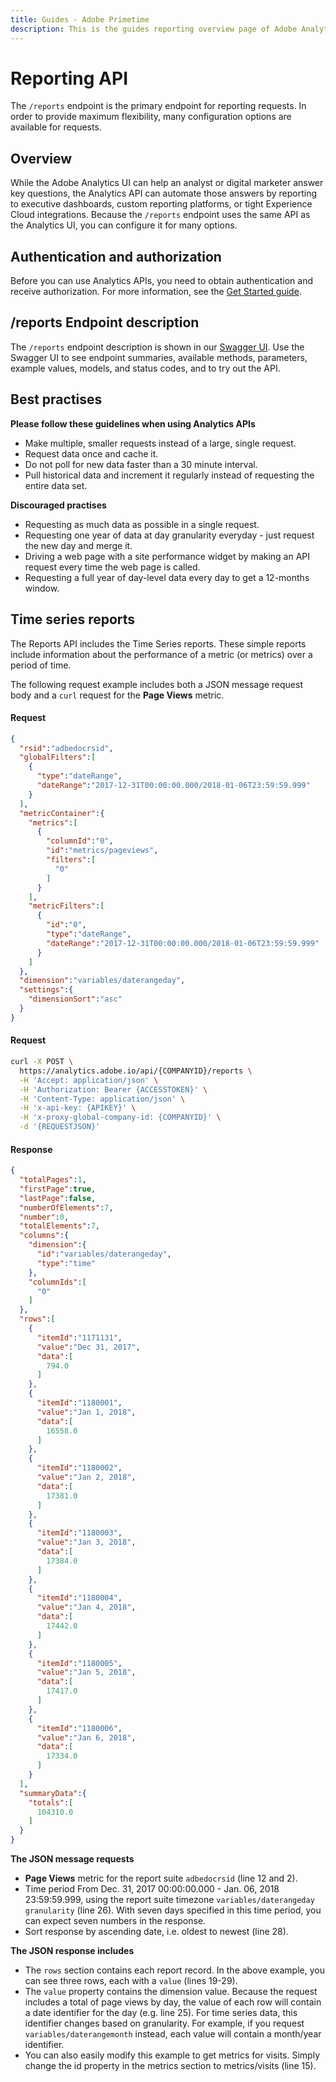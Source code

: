 ```yaml
---
title: Guides - Adobe Primetime
description: This is the guides reporting overview page of Adobe Analytics 
---
```


# Reporting API

The `/reports` endpoint is the primary endpoint for reporting requests. In order to provide maximum flexibility,
many configuration options are available for requests.

## Overview

While the Adobe Analytics UI can help an analyst or digital marketer answer key questions, the Analytics API can
automate those answers by reporting to executive dashboards, custom reporting platforms, or tight Experience Cloud integrations.
Because the `/reports` endpoint uses the same API as the Analytics UI, you can configure it for many options.

## Authentication and authorization

Before you can use Analytics APIs, you need to obtain authentication and receive authorization. For more information,
see the [Get Started guide](..).

## /reports Endpoint description

The `/reports` endpoint description is shown in our [Swagger UI](../../api). Use the Swagger UI to see endpoint summaries,
available methods, parameters, example values, models, and status codes, and to try out the API.

## Best practises

**Please follow these guidelines when using Analytics APIs**

* Make multiple, smaller requests instead of a large, single request.
* Request data once and cache it.
* Do not poll for new data faster than a 30 minute interval.
* Pull historical data and increment it regularly instead of requesting the entire data set.

**Discouraged practises**

* Requesting as much data as possible in a single request.
* Requesting one year of data at day granularity everyday - just request the new day and merge it.
* Driving a web page with a site performance widget by making an API request every time the web page is called.
* Requesting a full year of day-level data every day to get a 12-months window.

## Time series reports

The Reports API includes the Time Series reports. These simple reports include information about the performance of a metric
(or metrics) over a period of time.

The following request example includes both a JSON message request body and a `curl` request for the **Page Views** metric.

<CodeBlock slots="heading, code" repeat="3" languages="JSON, CURL, JSON" />

#### Request

```json
{
  "rsid":"adbedocrsid",
  "globalFilters":[
    {
      "type":"dateRange",
      "dateRange":"2017-12-31T00:00:00.000/2018-01-06T23:59:59.999"
    }
  ],
  "metricContainer":{
    "metrics":[
      {
        "columnId":"0",
        "id":"metrics/pageviews",
        "filters":[
          "0"
        ]
      }
    ],
    "metricFilters":[
      {
        "id":"0",
        "type":"dateRange",
        "dateRange":"2017-12-31T00:00:00.000/2018-01-06T23:59:59.999"
      }
    ]
  },
  "dimension":"variables/daterangeday",
  "settings":{
    "dimensionSort":"asc"
  }
}
```

#### Request

```bash
curl -X POST \
  https://analytics.adobe.io/api/{COMPANYID}/reports \
  -H 'Accept: application/json' \
  -H 'Authorization: Bearer {ACCESSTOKEN}' \
  -H 'Content-Type: application/json' \
  -H 'x-api-key: {APIKEY}' \
  -H 'x-proxy-global-company-id: {COMPANYID}' \
  -d '{REQUESTJSON}'
```

#### Response

```json
{
  "totalPages":1,
  "firstPage":true,
  "lastPage":false,
  "numberOfElements":7,
  "number":0,
  "totalElements":7,
  "columns":{
    "dimension":{
      "id":"variables/daterangeday",
      "type":"time"
    },
    "columnIds":[
      "0"
    ]
  },
  "rows":[
    {
      "itemId":"1171131",
      "value":"Dec 31, 2017",
      "data":[
        794.0
      ]
    },
    {
      "itemId":"1180001",
      "value":"Jan 1, 2018",
      "data":[
        16558.0
      ]
    },
    {
      "itemId":"1180002",
      "value":"Jan 2, 2018",
      "data":[
        17381.0
      ]
    },
    {
      "itemId":"1180003",
      "value":"Jan 3, 2018",
      "data":[
        17384.0
      ]
    },
    {
      "itemId":"1180004",
      "value":"Jan 4, 2018",
      "data":[
        17442.0
      ]
    },
    {
      "itemId":"1180005",
      "value":"Jan 5, 2018",
      "data":[
        17417.0
      ]
    },
    {
      "itemId":"1180006",
      "value":"Jan 6, 2018",
      "data":[
        17334.0
      ]
    }
  ],
  "summaryData":{
    "totals":[
      104310.0
    ]
  }
}
```

**The JSON message requests**

* **Page Views** metric for the report suite `adbedocrsid` (line 12 and 2).
* Time period From Dec. 31, 2017 00:00:00.000 - Jan. 06, 2018 23:59:59.999, using the report suite timezone `variables/daterangeday granularity` (line 26). 
With seven days specified in this time period, you can expect seven numbers in the response.
* Sort response by ascending date, i.e. oldest to newest (line 28).

**The JSON response includes**

* The `rows` section contains each report record. In the above example, you can see three rows, each with a `value` (lines 19-29).
* The `value` property contains the dimension value. Because the request includes a total of page views by day, the value of each row
will contain a date identifier for the day (e.g. line 25). For time series data, this identifier changes based on granularity. For example,
if you request `variables/daterangemonth` instead, each value will contain a month/year identifier.
* You can also easily modify this example to get metrics for visits. Simply change the id property in the metrics section to metrics/visits (line 15).
    
  
